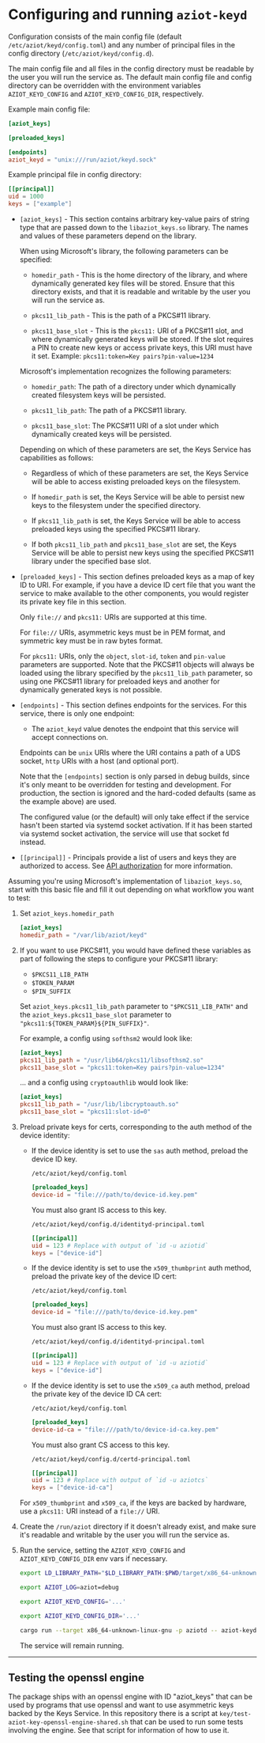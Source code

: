 # Configuring and running `aziot-keyd`

Configuration consists of the main config file (default `/etc/aziot/keyd/config.toml`) and any number of principal files in the config directory (`/etc/aziot/keyd/config.d`).

The main config file and all files in the config directory must be readable by the user you will run the service as. The default main config file and config directory can be overridden with the environment variables `AZIOT_KEYD_CONFIG` and `AZIOT_KEYD_CONFIG_DIR`, respectively.

Example main config file:

```toml
[aziot_keys]

[preloaded_keys]

[endpoints]
aziot_keyd = "unix:///run/aziot/keyd.sock"
```

Example principal file in config directory:

```toml
[[principal]]
uid = 1000
keys = ["example"]
```

- `[aziot_keys]` - This section contains arbitrary key-value pairs of string type that are passed down to the `libaziot_keys.so` library. The names and values of these parameters depend on the library.

    When using Microsoft's library, the following parameters can be specified:

    - `homedir_path` - This is the home directory of the library, and where dynamically generated key files will be stored. Ensure that this directory exists, and that it is readable and writable by the user you will run the service as.

    - `pkcs11_lib_path` - This is the path of a PKCS#11 library.

    - `pkcs11_base_slot` - This is the `pkcs11:` URI of a PKCS#11 slot, and where dynamically generated keys will be stored. If the slot requires a PIN to create new keys or access private keys, this URI must have it set. Example: `pkcs11:token=Key pairs?pin-value=1234`

    Microsoft's implementation recognizes the following parameters:

    - `homedir_path`: The path of a directory under which dynamically created filesystem keys will be persisted.

    - `pkcs11_lib_path`: The path of a PKCS#11 library.

    - `pkcs11_base_slot`: The PKCS#11 URI of a slot under which dynamically created keys will be persisted.

    Depending on which of these parameters are set, the Keys Service has capabilities as follows:

    - Regardless of which of these parameters are set, the Keys Service will be able to access existing preloaded keys on the filesystem.

    - If `homedir_path` is set, the Keys Service will be able to persist new keys to the filesystem under the specified directory.

    - If `pkcs11_lib_path` is set, the Keys Service will be able to access preloaded keys using the specified PKCS#11 library.

    - If both `pkcs11_lib_path` and `pkcs11_base_slot` are set, the Keys Service will be able to persist new keys using the specified PKCS#11 library under the specified base slot.

- `[preloaded_keys]` - This section defines preloaded keys as a map of key ID to URI. For example, if you have a device ID cert file that you want the service to make available to the other components, you would register its private key file in this section.

    Only `file://` and `pkcs11:` URIs are supported at this time.

    For `file://` URIs, asymmetric keys must be in PEM format, and symmetric key must be in raw bytes format.

    For `pkcs11:` URIs, only the `object`, `slot-id`, `token` and `pin-value` parameters are supported. Note that the PKCS#11 objects will always be loaded using the library specified by the `pkcs11_lib_path` parameter, so using one PKCS#11 library for preloaded keys and another for dynamically generated keys is not possible.

- `[endpoints]` - This section defines endpoints for the services. For this service, there is only one endpoint:

    - The `aziot_keyd` value denotes the endpoint that this service will accept connections on.

    Endpoints can be `unix` URIs where the URI contains a path of a UDS socket, `http` URIs with a host (and optional port).

    Note that the `[endpoints]` section is only parsed in debug builds, since it's only meant to be overridden for testing and development. For production, the section is ignored and the hard-coded defaults (same as the example above) are used.

    The configured value (or the default) will only take effect if the service hasn't been started via systemd socket activation. If it has been started via systemd socket activation, the service will use that socket fd instead.

- `[[principal]]` - Principals provide a list of users and keys they are authorized to access. See [API authorization](../../docs/api/keys-service.html#api-authentication) for more information.

Assuming you're using Microsoft's implementation of `libaziot_keys.so`, start with this basic file and fill it out depending on what workflow you want to test:

1. Set `aziot_keys.homedir_path`

    ```toml
    [aziot_keys]
    homedir_path = "/var/lib/aziot/keyd"
    ```

1. If you want to use PKCS#11, you would have defined these variables as part of following the steps to configure your PKCS#11 library:

    - `$PKCS11_LIB_PATH`
    - `$TOKEN_PARAM`
    - `$PIN_SUFFIX`

    Set `aziot_keys.pkcs11_lib_path` parameter to `"$PKCS11_LIB_PATH"` and the `aziot_keys.pkcs11_base_slot` parameter to `"pkcs11:${TOKEN_PARAM}${PIN_SUFFIX}"`.

    For example, a config using `softhsm2` would look like:

    ```toml
    [aziot_keys]
    pkcs11_lib_path = "/usr/lib64/pkcs11/libsofthsm2.so"
    pkcs11_base_slot = "pkcs11:token=Key pairs?pin-value=1234"
    ```

    ... and a config using `cryptoauthlib` would look like:

    ```toml
    [aziot_keys]
    pkcs11_lib_path = "/usr/lib/libcryptoauth.so"
    pkcs11_base_slot = "pkcs11:slot-id=0"
    ```

1. Preload private keys for certs, corresponding to the auth method of the device identity:

    - If the device identity is set to use the `sas` auth method, preload the device ID key.

        `/etc/aziot/keyd/config.toml`

        ```toml
        [preloaded_keys]
        device-id = "file:///path/to/device-id.key.pem"
        ```

        You must also grant IS access to this key.

        `/etc/aziot/keyd/config.d/identityd-principal.toml`

        ```toml
        [[principal]]
        uid = 123 # Replace with output of `id -u aziotid`
        keys = ["device-id"]
        ```

    - If the device identity is set to use the `x509_thumbprint` auth method, preload the private key of the device ID cert:

        `/etc/aziot/keyd/config.toml`

        ```toml
        [preloaded_keys]
        device-id = "file:///path/to/device-id.key.pem"
        ```

        You must also grant IS access to this key.

        `/etc/aziot/keyd/config.d/identityd-principal.toml`

        ```toml
        [[principal]]
        uid = 123 # Replace with output of `id -u aziotid`
        keys = ["device-id"]
        ```

    - If the device identity is set to use the `x509_ca` auth method, preload the private key of the device ID CA cert:

        `/etc/aziot/keyd/config.toml`

        ```toml
        [preloaded_keys]
        device-id-ca = "file:///path/to/device-id-ca.key.pem"
        ```

        You must also grant CS access to this key.

        `/etc/aziot/keyd/config.d/certd-principal.toml`

        ```toml
        [[principal]]
        uid = 123 # Replace with output of `id -u aziotcs`
        keys = ["device-id-ca"]
        ```

    For `x509_thumbprint` and `x509_ca`, if the keys are backed by hardware, use a `pkcs11:` URI instead of a `file://` URI.

1. Create the `/run/aziot` directory if it doesn't already exist, and make sure it's readable and writable by the user you will run the service as.

1. Run the service, setting the `AZIOT_KEYD_CONFIG` and `AZIOT_KEYD_CONFIG_DIR` env vars if necessary.

    ```sh
    export LD_LIBRARY_PATH="$LD_LIBRARY_PATH:$PWD/target/x86_64-unknown-linux-gnu/debug"

    export AZIOT_LOG=aziot=debug

    export AZIOT_KEYD_CONFIG='...'

    export AZIOT_KEYD_CONFIG_DIR='...'

    cargo run --target x86_64-unknown-linux-gnu -p aziotd -- aziot-keyd
    ```

    The service will remain running.


---


## Testing the openssl engine

The package ships with an openssl engine with ID "aziot_keys" that can be used by programs that use openssl and want to use asymmetric keys backed by the Keys Service. In this repository there is a script at `key/test-aziot-key-openssl-engine-shared.sh` that can be used to run some tests involving the engine. See that script for information of how to use it.
